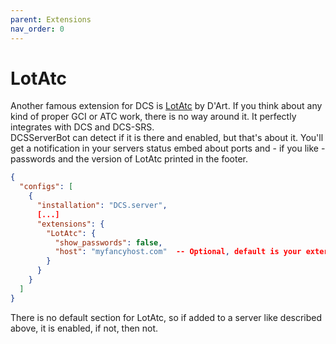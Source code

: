 ```yaml
---
parent: Extensions
nav_order: 0
---
```


# LotAtc

Another famous extension for DCS is [LotAtc](https://www.lotatc.com/) by D'Art. If you think about any kind of proper
GCI or ATC work, there is no way around it. It perfectly integrates with DCS and DCS-SRS.<br/>
DCSServerBot can detect if it is there and enabled, but that's about it. You'll get a notification in your servers
status embed about ports and - if you like - passwords and the version of LotAtc printed in the footer.

```json
{
  "configs": [
    {
      "installation": "DCS.server",
      [...]
      "extensions": {
        "LotAtc": {
          "show_passwords": false,
          "host": "myfancyhost.com"  -- Optional, default is your external IP
        }
      }
    }
  ]
}
```

There is no default section for LotAtc, so if added to a server like described above, it is enabled, if not, then not.
